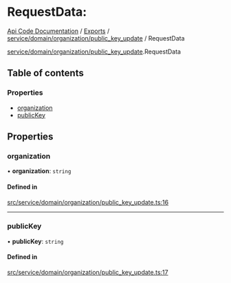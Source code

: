 # RequestData: 
 
[Api Code Documentation](../README.md) / [Exports](../modules.md) / [service/domain/organization/public\_key\_update](../modules/service_domain_organization_public_key_update.md) / RequestData

[service/domain/organization/public\_key\_update](../modules/service_domain_organization_public_key_update.md).RequestData

## Table of contents

### Properties

- [organization](service_domain_organization_public_key_update.RequestData.md#organization)
- [publicKey](service_domain_organization_public_key_update.RequestData.md#publickey)

## Properties

### organization

• **organization**: `string`

#### Defined in

[src/service/domain/organization/public_key_update.ts:16](https://github.com/openkfw/TruBudget/blob/90402cb/api/src/service/domain/organization/public_key_update.ts#L16)

___

### publicKey

• **publicKey**: `string`

#### Defined in

[src/service/domain/organization/public_key_update.ts:17](https://github.com/openkfw/TruBudget/blob/90402cb/api/src/service/domain/organization/public_key_update.ts#L17)
